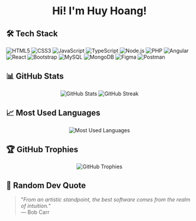 <h1 align="center">Hi! I'm Huy Hoang!</h1>

## 🛠 Tech Stack
![HTML5](https://img.shields.io/badge/HTML5-E34F26?style=for-the-badge&logo=html5&logoColor=white)
![CSS3](https://img.shields.io/badge/CSS3-1572B6?style=for-the-badge&logo=css3&logoColor=white)
![JavaScript](https://img.shields.io/badge/JavaScript-F7DF1E?style=for-the-badge&logo=javascript&logoColor=black)
![TypeScript](https://img.shields.io/badge/TypeScript-3178C6?style=for-the-badge&logo=typescript&logoColor=white)
![Node.js](https://img.shields.io/badge/Node.js-339933?style=for-the-badge&logo=node.js&logoColor=white)
![PHP](https://img.shields.io/badge/PHP-777BB4?style=for-the-badge&logo=php&logoColor=white)
![Angular](https://img.shields.io/badge/Angular-DD0031?style=for-the-badge&logo=angular&logoColor=white)
![React](https://img.shields.io/badge/React-61DAFB?style=for-the-badge&logo=react&logoColor=black)
![Bootstrap](https://img.shields.io/badge/Bootstrap-7952B3?style=for-the-badge&logo=bootstrap&logoColor=white)
![MySQL](https://img.shields.io/badge/MySQL-4479A1?style=for-the-badge&logo=mysql&logoColor=white)
![MongoDB](https://img.shields.io/badge/MongoDB-47A248?style=for-the-badge&logo=mongodb&logoColor=white)
![Figma](https://img.shields.io/badge/Figma-F24E1E?style=for-the-badge&logo=figma&logoColor=white)
![Postman](https://img.shields.io/badge/Postman-FF6C37?style=for-the-badge&logo=postman&logoColor=white)

## 📊 GitHub Stats
<p align="center">
  <img src="https://github-readme-stats.vercel.app/api?username=HuyHoang130405&show_icons=true&theme=radical" alt="GitHub Stats" />
  <img src="https://github-readme-streak-stats.herokuapp.com?user=HuyHoang130405&theme=radical" alt="GitHub Streak" />
</p>

## 📈 Most Used Languages
<p align="center">
  <img src="https://github-readme-stats.vercel.app/api/top-langs/?username=HuyHoang130405&layout=compact&theme=radical" alt="Most Used Languages" />
</p>

## 🏆 GitHub Trophies
<p align="center">
  <img src="https://github-profile-trophy.vercel.app/?username=HuyHoang130405&theme=radical&margin-w=10&column=6" alt="GitHub Trophies" />
</p>

## 📜 Random Dev Quote
> "*From an artistic standpoint, the best software comes from the realm of intuition.*"  
> — Bob Carr
